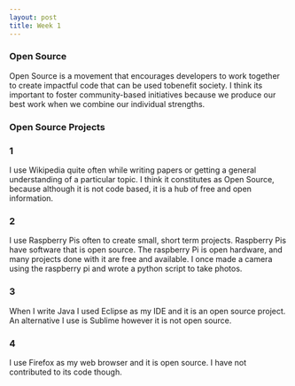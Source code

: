 ```yaml
---
layout: post
title: Week 1
---
```



### Open Source
Open Source is a movement that encourages developers to work together to create impactful code that can be used tobenefit society. I think its important to foster community-based initiatives because we produce our best work when we combine our individual strengths. 

### Open Source Projects
### 1
I use Wikipedia quite often while writing papers or getting a general understanding of a particular topic. I think it constitutes as Open Source, because although it is not code based, it is a hub of free and open information.

### 2
I use Raspberry Pis often to create small, short term projects. Raspberry Pis have software that is open source. The raspberry Pi is open hardware, and many projects done with it are free and available. I once made a camera using the raspberry pi and wrote a python script to take photos. 

### 3
When I write Java I used Eclipse as my IDE and it is an open source project. An alternative I use is Sublime however it is not open source. 
### 4
I use Firefox as my web browser and it is open source. I have not contributed to its code though. 
 
